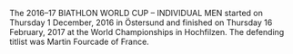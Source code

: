The 2016–17 BIATHLON WORLD CUP – INDIVIDUAL MEN started on Thursday 1 December, 2016 in Östersund and finished on Thursday 16 February, 2017 at the World Championships in Hochfilzen. The defending titlist was Martin Fourcade of France.
